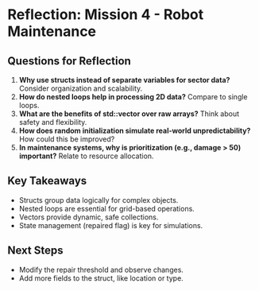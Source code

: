 # Reflection: Mission 4 - Robot Maintenance

## Questions for Reflection
1. **Why use structs instead of separate variables for sector data?** Consider organization and scalability.
2. **How do nested loops help in processing 2D data?** Compare to single loops.
3. **What are the benefits of std::vector over raw arrays?** Think about safety and flexibility.
4. **How does random initialization simulate real-world unpredictability?** How could this be improved?
5. **In maintenance systems, why is prioritization (e.g., damage > 50) important?** Relate to resource allocation.

## Key Takeaways
- Structs group data logically for complex objects.
- Nested loops are essential for grid-based operations.
- Vectors provide dynamic, safe collections.
- State management (repaired flag) is key for simulations.

## Next Steps
- Modify the repair threshold and observe changes.
- Add more fields to the struct, like location or type.
